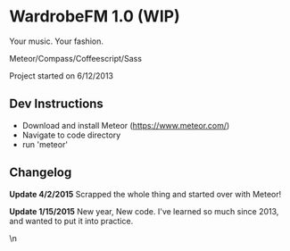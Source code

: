 # WardrobeFM 1.0 (WIP)
Your music. Your fashion.

Meteor/Compass/Coffeescript/Sass

Project started on 6/12/2013

## Dev Instructions
* Download and install Meteor (https://www.meteor.com/)
* Navigate to code directory
* run 'meteor'

## Changelog
**Update 4/2/2015**
Scrapped the whole thing and started over with Meteor! 

**Update 1/15/2015**
New year, New code.
I've learned so much since 2013, and wanted to put it into practice.

\n